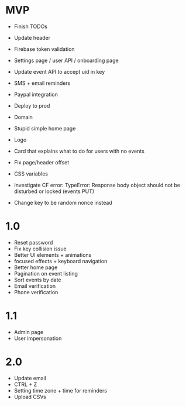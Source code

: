 # MVP

- Finish TODOs
- Update header
- Firebase token validation
- Settings page / user API / onboarding page
- Update event API to accept uid in key

- SMS + email reminders
- Paypal integration
- Deploy to prod
- Domain

- Stupid simple home page
- Logo
- Card that explains what to do for users with no events
- Fix page/header offset
- CSS variables

- Investigate CF error: TypeError: Response body object should not be disturbed or locked (events PUT)
- Change key to be random nonce instead

# 1.0

- Reset password
- Fix key collision issue
- Better UI elements + animations
- focused effects + keyboard navigation
- Better home page
- Pagination on event listing
- Sort events by date
- Email verification
- Phone verification

# 1.1

- Admin page
- User impersonation

# 2.0

- Update email
- CTRL + Z
- Setting time zone + time for reminders
- Upload CSVs
